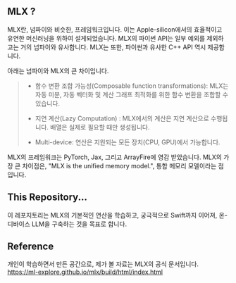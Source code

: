 ##  MLX ? 
MLX란, 넘파이와 비슷한, 프레임워크입니다. 이는 Apple-silicon에서의 효율적이고 유연한 머신러닝을 위하여 설게되었습니다. 
MLX의 파이썬 API는 일부 예외를 제외하고는 거의 넘파이와 유사합니다. MLX는 또한, 파이썬과 유사한 C++ API 역시 제공합니다.

아래는 넘파이와 MLX의 큰 차이입니다.
> - 함수 변환 조합 가능성(Composable function transformations): MLX는 자동 미분, 자동 벡터화 및 계산 그래프 최적화를 위한 함수 변환을 조합할 수 있습니다.
> 
> - 지연 계산(Lazy Computation) : MLX에서의 계산은 지연 계산으로 수행됩니다. 배열은 실제로 필요할 때만 생성됩니다.
> 
> - Multi-device: 연산은 지원되는 모든 장치(CPU, GPU)에서 가능합니다.

MLX의 프레임워크는 PyTorch, Jax, 그리고 ArrayFire에 영감 받았습니다. MLX의 가장 큰 차이점은, "MLX is the unified memory model.", 통합 메모리 모델이라는 점입니다. 

## This Repository...
이 레포지토리는 MLX의 기본적인 연산을 학습하고, 궁극적으로 Swift까지 이어져, 온-디바이스 LLM을 구축하는 것을 목표로 합니다. 

## Reference 
개인이 학습하면서 만든 공간으로, 제가 볼 자료는 MLX의 공식 문서입니다. https://ml-explore.github.io/mlx/build/html/index.html
